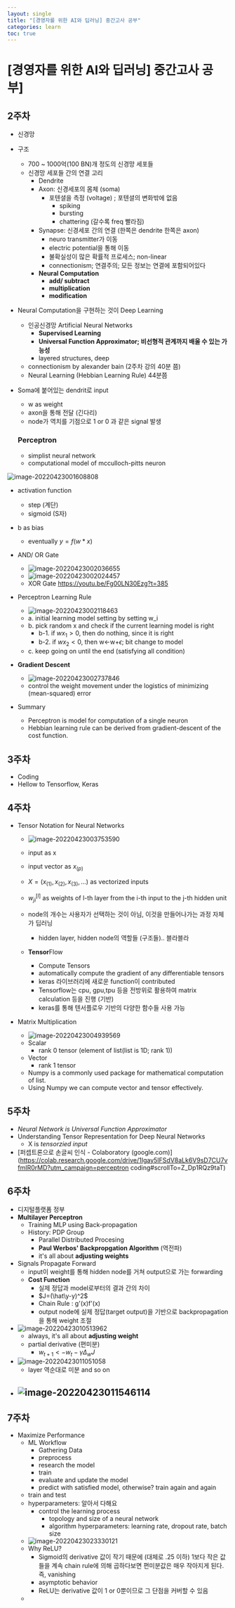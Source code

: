 ```yaml
---
layout: single
title: "[경영자를 위한 AI와 딥러닝] 중간고사 공부"
categories: learn
toc: true
---
```




# [경영자를 위한 AI와 딥러닝] 중간고사 공부]



## 2주차

- 신경망

- 구조

  - 700 ~ 1000억(100 BN)개 정도의 신경망 세포들
  - 신경망 세포들 간의 연결 고리
    - Dendrite
    - Axon: 신경세포의 몸체 (soma)
      - 포텐셜을 측정 (voltage) ; 포텐셜의 변화밖에 없음
        - spiking
        - bursting
        - chattering (갈수록 freq 빨라짐)
    - Synapse: 신경세포 간의 연결 (한쪽은 dendrite 한쪽은 axon)
      - neuro transmitter가 이동
      - electric potential을 통해 이동
      - 불확실성이 많은 확률적 프로세스; non-linear
      - connectionism; 연결주의; 모든 정보는 연결에 포함되어있다
    - **Neural Computation**
      - **add/ subtract**
      - **multiplication**
      - **modification**

- Neural Computation을 구현하는 것이 Deep Learning

  - 인공신경망 Artificial Neural Networks
    - **Supervised Learning**
    - **Universal Function Approximator; 비선형적 관계까지 배울 수 있는 가능성**
    - layered structures, deep
  - connectionism by alexander bain (2주차 강의 40분 쯤)
  - Neural Learning (Hebbian Learning Rule) 44분쯤

- Soma에 붙어있는 dendrit로 input

  - w as weight
  - axon을 통해 전달 (긴다리)
  - node가 역치를 기점으로 1 or 0 과 같은 signal 발생

  ### Perceptron

  - simplist neural network
  - computational model of mcculloch-pitts neuron

![image-20220423001608808](../../assets/images/2022-04-22-deep-learning-for-entre/image-20220423001608808.png)

- activation function
  - step (계단)
  - sigmoid (S자)
- b as bias
  - eventually $y=f(w*x)$
- AND/ OR Gate
  - ![image-20220423002036655](../../assets/images/2022-04-22-deep-learning-for-entre/image-20220423002036655.png)
  - ![image-20220423002024457](../../assets/images/2022-04-22-deep-learning-for-entre/image-20220423002024457.png)
  - XOR Gate https://youtu.be/Fg00LN30Ezg?t=385
- Perceptron Learning Rule
  - ![image-20220423002118463](../../assets/images/2022-04-22-deep-learning-for-entre/image-20220423002118463.png)
  - a. initial learning model setting by setting w_i
  - b. pick random x and check if the current learning model is right
    - b-1. if $wx_1>0$, then do nothing, since it is right
    - b-2. if $wx_2<0$, then w<-w+$\epsilon$; bit change to model
  - c. keep going on until the end (satisfying all condition)
- **Gradient Descent**
  - ![image-20220423002737846](../../assets/images/2022-04-22-deep-learning-for-entre/image-20220423002737846.png)
  - control the weight movement under the logistics of minimizing (mean-squared) error

- Summary
  - Perceptron is model for computation of a single neuron
  - Hebbian learning rule can be derived from gradient-descent of the cost function.



## 3주차

- Coding
- Hellow to Tensorflow, Keras



## 4주차

- Tensor Notation for Neural Networks

  - ![image-20220423003753590](../../assets/images/2022-04-22-deep-learning-for-entre/image-20220423003753590.png)
  - input as x
  - input vector as $x_{(p)}$
  - $X=(x_{(1)},x_{(2)},x_{(3)}, ...)$ as vectorized inputs
  - $w_{ji}^{[l]}$ as weights of l-th layer from the i-th input to the j-th hidden unit
  - node의 개수는 사용자가 선택하는 것이 아님, 이것을 만들어나가는 과정 자체가 딥러닝
    - hidden layer, hidden node의 역할들 (구조들).. 블라블라

  - **Tensor**Flow
    - Compute Tensors
    - automatically compute the gradient of any differentiable tensors
    - keras 라이브러리에 새로운 function이 contributed
    - Tensorflow는 cpu, gpu,tpu 등을 전방위로 활용하여 matrix calculation 등을 진행 (기반)
    - keras를 통해 텐서플로우 기반의 다양한 함수들 사용 가능

- Matrix Multiplication
  - ![image-20220423004939569](../../assets/images/2022-04-22-deep-learning-for-entre/image-20220423004939569.png)
  - Scalar
    - rank 0 tensor (element of list(list is 1D; rank 1))
  - Vector
    - rank 1 tensor
  - Numpy is a commonly used package for mathematical computation of list.
  - Using Numpy we can compute vector and tensor effectively.



## 5주차

- *Neural Network is Universal Function Approximator*
- Understanding Tensor Representation for Deep Neural Networks
  - X is *tensorzied input*
- [퍼셉트론으로 손글씨 인식 - Colaboratory (google.com)](https://colab.research.google.com/drive/1Igay5IFSdV8aLk6V9sD7CU7vfmIR0rMD?utm_campaign=perceptron coding#scrollTo=Z_Dp1RQz9taT)



## 6주차

- 디지털플랫폼 정부
- **Multilayer Perceptron**
  - Training MLP using Back-propagation
  - History: PDP Group
    - Parallel Distributed Procesing
    - **Paul Werbos' Backpropgation Algorithm** (역전파)
    - it's all about **adjusting weights**
- Signals Propagate Forward
  - input이 weight를 통해 hidden node를 거쳐 output으로 가는 forwarding
  - **Cost Function**
    - 실제 정답과 model로부터의 결과 간의 차이
    - $J=(\hat\y-y)^2$
    - Chain Rule : g'(x)f'(x)
    - output node에 실제 정답(target output)을 기반으로 backpropagation을 통해 weight 조절
- ![image-20220423010513962](../../assets/images/2022-04-22-deep-learning-for-entre/image-20220423010513962.png)
  - always, it's all about **adjusting weight**
  - partial derivative (편미분)
    - $w_{t+1} <- w_t -\gamma\Delta _wJ$
- ![image-20220423011051058](../../assets/images/2022-04-22-deep-learning-for-entre/image-20220423011051058.png)
  - layer 역순대로 미분 and so on
- ![image-20220423011546114](../../assets/images/2022-04-22-deep-learning-for-entre/image-20220423011546114.png)
  - 



## 7주차

- Maximize Performance
  - ML Workflow
    - Gathering Data
    - preprocess
    - research the model
    - train
    - evaluate and update the model
    - predict with satisfied model, otherwise? train again and again
  - train and test
  - hyperparameters: 알아서 다해요
    - control the learning process
      - topology and size of a neural network
      - algorithm hyperparameters: learning rate, dropout rate, batch size
  - ![image-20220423023330121](../../assets/images/2022-04-22-deep-learning-for-entre/image-20220423023330121.png)
  - Why ReLU?
    - Sigmoid의 derivative 값이 작기 때문에 (대체로 .25 이하) 1보다 작은 값들을 계속 chain rule에 의해 곱하다보면 편미분값은 매우 작아지게 된다. 즉, vanishing
    - asymptotic behavior
    - ReLU는 derivative 값이 1 or 0뿐이므로 그 단점을 커버할 수 있음
  - 
